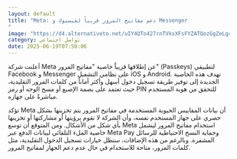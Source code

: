 ```yaml
---
layout: default
title: "Meta: دعم مفاتيح المرور قريباً لفيسبوك و Messenger
"
image: "https://d4.alternativeto.net/uIY4QTo427rnTVksXFsFYZATQozGgZeLgcCQZ_KZq0o/rs:fill:1520:760:0/g:ce:0:0/YWJzOi8vZGlzdC9jb250ZW50LzE3NTAyNzk5Nzc5NDkucG5n.png"
category: تواصل اجتماعي
date: 2025-06-19T07:50:06
---
```


أعلنت شركة Meta عن إطلاقها قريباً خاصية "مفاتيح المرور" (Passkeys) لتطبيقي Facebook و Messenger على نظامي التشغيل iOS و Android. تهدف هذه الخاصية الجديدة إلى توفير طريقة تسجيل دخول أسهل وأكثر أماناً من كلمات المرور التقليدية، حيث تعتمد على بصمة الإصبع أو مسح الوجه أو رمز PIN للتحقق من هوية المستخدم مباشرةً على جهازه.

تؤكد Meta أن بيانات المقاييس الحيوية المستخدمة في مفاتيح المرور يتم تخزينها بشكل حصري على جهاز المستخدم نفسه، وأن الشركة لا تقوم برؤيتها أو مشاركتها أو تخزينها بأي شكل من الأشكال. ومن المتوقع أن توسع Meta استخدام مفاتيح المرور ليشمل خاصية الملء التلقائي لبيانات الدفع عبر Meta Pay وحماية النسخ الاحتياطية للرسائل المشفرة. وبالرغم من هذه الإضافات، ستظل خيارات تسجيل الدخول التقليدية، مثل كلمات المرور، متاحة للاستخدام في حال عدم دعم الجهاز لمفاتيح المرور.
